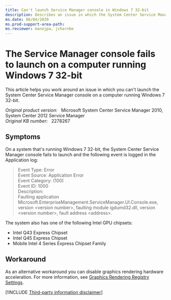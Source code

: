 ```yaml
---
title: Can't launch Service Manager console in Windows 7 32-bit
description: Describes an issue in which the System Center Service Manager console fails to launch on a system running Windows 7 32-bit.
ms.date: 08/04/2020
ms.prod-support-area-path: 
ms.reviewer: manojpa, jchornbe
---
```

# The Service Manager console fails to launch on a computer running Windows 7 32-bit

This article helps you work around an issue in which you can't launch the System Center Service Manager console on a computer running Windows 7 32-bit.

_Original product version:_ &nbsp; Microsoft System Center Service Manager 2010, System Center 2012 Service Manager  
_Original KB number:_ &nbsp; 2278267

## Symptoms

On a system that's running Windows 7 32-bit, the System Center Service Manager console fails to launch and the following event is logged in the Application log:

> Event Type: Error  
> Event Source: Application Error  
> Event Category: (100)  
> Event ID: 1000  
> Description:  
> Faulting application Microsoft.EnterpriseManagement.ServiceManager.UI.Console.exe, version \<version number>, faulting module igdumd32.dll, version \<version number>, fault address \<address>.

The system also has one of the following Intel GPU chipsets:

- Intel Q43 Express Chipset
- Intel Q45 Express Chipset
- Mobile Intel 4 Series Express Chipset Family

## Workaround

As an alternative workaround you can disable graphics rendering hardware acceleration. For more information, see [Graphics Rendering Registry Settings](/dotnet/desktop/wpf/graphics-multimedia/graphics-rendering-registry-settings).

[!INCLUDE [Third-party information disclaimer](../../includes/third-party-disclaimer.md)]
